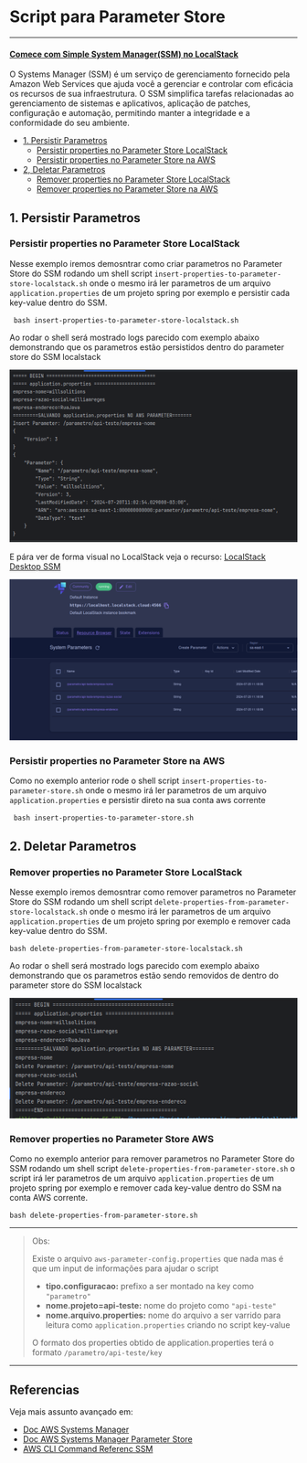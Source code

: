 # Script para Parameter Store

---

#### [Comece com Simple System Manager(SSM) no LocalStack ](https://docs.localstack.cloud/user-guide/aws/ssm/)

O Systems Manager (SSM) é um serviço de gerenciamento fornecido pela Amazon Web Services que ajuda você a gerenciar e
controlar com eficácia os recursos de sua infraestrutura. O SSM simplifica tarefas relacionadas ao gerenciamento de
sistemas e aplicativos, aplicação de patches, configuração e automação, permitindo manter a integridade e a conformidade
do seu ambiente.

* [1. Persistir Parametros](#1-persistir-parametros)
  * [Persistir properties no Parameter Store LocalStack](#persistir-properties-no-parameter-store-localstack) 
  * [Persistir properties no Parameter Store na AWS](#persistir-properties-no-parameter-store-na-aws) 
* [2, Deletar Parametros](#2-deletar-parametros)
    * [Remover properties no Parameter Store LocalStack](#remover-properties-no-parameter-store-localstack)
    * [Remover properties no Parameter Store na AWS](#remover-properties-no-parameter-store-aws)

## 1. Persistir Parametros

### Persistir properties no Parameter Store LocalStack

Nesse exemplo iremos demosntrar como criar parametros no Parameter Store do SSM rodando um shell script
`insert-properties-to-parameter-store-localstack.sh` onde o mesmo
irá ler parametros de um arquivo `application.properties` de um projeto spring por exemplo e persistir cada key-value
dentro do SSM.

```shell
 bash insert-properties-to-parameter-store-localstack.sh
```
Ao rodar o shell será mostrado logs parecido com exemplo abaixo demonstrando que os parametros estão persistidos dentro
do parameter store do SSM localstack

![image](./doc/image001.png)

E pára ver de forma visual no LocalStack veja o recurso:
[LocalStack Desktop SSM](https://app.localstack.cloud/inst/default/resources/ssm)

![image](./doc/image002.png)

### Persistir properties no Parameter Store na AWS

Como no exemplo anterior rode o shell script
`insert-properties-to-parameter-store.sh` onde o mesmo
irá ler parametros de um arquivo `application.properties` e persistir direto na sua conta aws corrente

```shell
 bash insert-properties-to-parameter-store.sh
```
## 2. Deletar Parametros

### Remover properties no Parameter Store LocalStack
Nesse exemplo iremos demosntrar como remover parametros no Parameter Store do SSM rodando um shell script
`delete-properties-from-parameter-store-localstack.sh` onde o mesmo
irá ler parametros de um arquivo `application.properties` de um projeto spring por exemplo e remover cada key-value
dentro do SSM.

```shell
bash delete-properties-from-parameter-store-localstack.sh
```
Ao rodar o shell será mostrado logs parecido com exemplo abaixo demonstrando que os parametros estão sendo removidos de 
dentro do parameter store do SSM localstack

![image](./doc/image003.png)

### Remover properties no Parameter Store AWS
Como no exemplo anterior para remover parametros no Parameter Store do SSM rodando um shell script
`delete-properties-from-parameter-store.sh` o script
irá ler parametros de um arquivo `application.properties` de um projeto spring por exemplo e remover cada key-value
dentro do SSM na conta AWS corrente.

```shell
bash delete-properties-from-parameter-store.sh
```
---

> Obs:
> 
> Existe o arquivo `aws-parameter-config.properties` que nada mas é que um input de informações para ajudar o script
> * **tipo.configuracao:** prefixo a ser montado na key como `"parametro"`
> * **nome.projeto=api-teste:** nome do projeto como `"api-teste"`
> * **nome.arquivo.properties:** nome do arquivo a ser varrido para leitura como `application.properties` criando no 
> script key-value
> 
> O formato dos properties obtido de application.properties terá o formato `/parametro/api-teste/key`
---

## Referencias

Veja mais assunto avançado em:
- [Doc AWS Systems Manager](https://docs.aws.amazon.com/systems-manager/)
- [Doc AWS Systems Manager Parameter Store](https://docs.aws.amazon.com/systems-manager/latest/userguide/systems-manager-parameter-store.html)
- [AWS CLI Command Referenc SSM](https://awscli.amazonaws.com/v2/documentation/api/latest/reference/ssm/index.html)